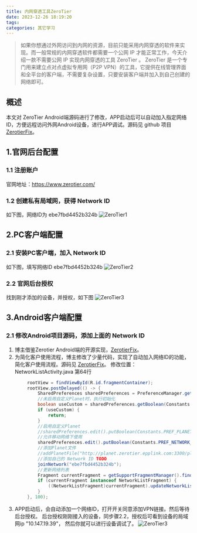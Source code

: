 ```yaml
---
title: 内网穿透工具ZeroTier
date: 2023-12-26 18:19:20
tags: 
categories: 其它学习
---
```


> 如果你想通过外网访问到内网的资源，目前只能采用内网穿透的软件来实现。而一般常规的内网穿透软件都需要一个公网 IP 才能正常工作，今天介绍一款不需要公网 IP 实现内网穿透的工具 ZeroTier 。
ZeroTier 是一个专门用来建立点对点虚拟专用网（P2P VPN）的工具，它提供在线管理界面和全平台的客户端，不需要复杂设置，只要安装客户端并加入到自己创建的网络即可。

## 概述
本文对 ZeroTier Android端源码进行了修改，APP启动后可以自动加入指定网络ID，方便远程访问外网Android设备，进行APP调试。源码见 github 项目 [ZerotierFix](https://github.com/yadiq/ZerotierFix)。

## 1.官网后台配置

### 1.1 注册账户
官网地址：https://www.zerotier.com/

### 1.2 创建私有局域网，获得 Network ID
如下图，网络ID为 ebe7fbd4452b324b
![ZeroTier1](/images/OtherZeroTier1.png)

## 2.PC客户端配置

### 2.1 安装PC客户端，加入 Network ID
如下图，填写网络ID ebe7fbd4452b324b
![ZeroTier2](/images/OtherZeroTier2.png)

### 2.2 官网后台授权
找到刚才添加的设备，并授权，如下图
![ZeroTier3](/images/OtherZeroTier3.png)

## 3.Android客户端配置

### 2.1 修改Android项目源码，添加上面的 Network ID
1. 博主借鉴Zerotier Android端的开源实现，[ZerotierFix](https://github.com/kaaass/ZerotierFix)。
2. 为简化客户使用流程，博主修改了少量代码，实现了自动加入网络ID的功能，简化客户使用流程。源码见 [ZerotierFix](https://github.com/yadiq/ZerotierFix)。
修改位置： NetworkListActivity.java 第64行

```java
        rootView = findViewById(R.id.fragmentContainer);
        rootView.postDelayed(() -> {
            SharedPreferences sharedPreferences = PreferenceManager.getDefaultSharedPreferences(this);
            //未启用自定义Planet时，执行初始化
            boolean useCustom = sharedPreferences.getBoolean(Constants.PREF_PLANET_USE_CUSTOM, false);
            if (useCustom) {
                return;
            }
            //启用自定义Planet
            //sharedPreferences.edit().putBoolean(Constants.PREF_PLANET_USE_CUSTOM, true).apply();
            //允许移动网络下使用
            sharedPreferences.edit().putBoolean(Constants.PREF_NETWORK_USE_CELLULAR_DATA, true).apply();
            //添加Planet文件
            //addPlanetFile("http://planet.zerotier.epplink.com:3300/planet?key=d47c3b3d6adc84ca");
            //添加自己的 Network ID TODO
            joinNetwork("ebe7fbd4452b324b");
            //更新网络列表
            Fragment currentFragment = getSupportFragmentManager().findFragmentById(R.id.fragmentContainer);
            if (currentFragment instanceof NetworkListFragment) {
                ((NetworkListFragment)currentFragment).updateNetworkListAndNotify();
            }
        }, 100);
```
3. APP启动后，会自动添加一个网络ID，打开开关同意添加VPN链接。然后等待后台授权。
后台授权刚刚接入的设备，同步骤2.2，授权后可看到设备的局域网ip "10.147.19.39"，
然后你就可以进行设备调试了。
![ZeroTier3](/images/OtherZeroTier3.png)
